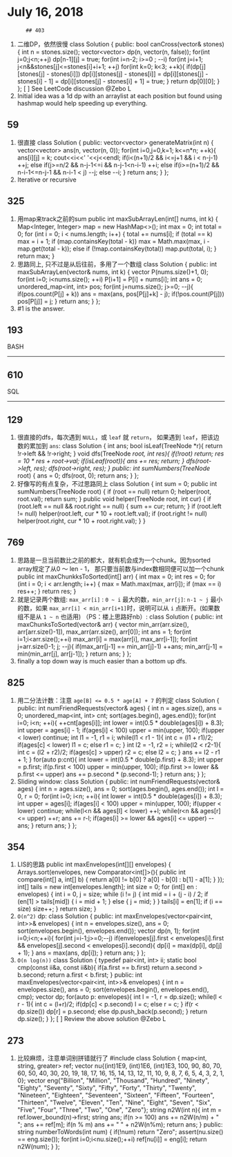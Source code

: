 # July 16, 2018 

          ## 403
1. 二维DP，依然很慢
    class Solution {
    public:
        bool canCross(vector<int>& stones) {
            int n = stones.size();
            vector<vector<bool>> dp(n, vector<bool>(n, false));
            for(int j=0;j<n;++j) dp[n-1][j] = true;
            for(int i=n-2; i>=0 ; --i) for(int j=i+1; j<n&&stones[j]<=stones[i]+i+1; ++j) for(int k=0; k<3; ++k){
                if(dp[j][stones[j] - stones[i]]) 
                    dp[i][stones[j] - stones[i]] = dp[i][stones[j] - stones[i] - 1] = dp[i][stones[j] - stones[i] + 1] = true;
            }
            return dp[0][0];
        }
    };
[ ] See LeetCode discussion @Zebo L 
2. Initial idea was a 1d dp with an arraylist at each position but found using hashmap would help speeding up everything.
## **59**
1. 很直接
    class Solution {
    public:
        vector<vector<int>> generateMatrix(int n) {
            vector<vector<int>> ans(n, vector<int>(n, 0));
            for(int i=0,j=0,k=1; k<=n*n; ++k){
                ans[i][j] = k;
                cout<<i<<' '<<j<<endl;
                if(i<(n+1)/2 && i<=j+1 && i < n-j-1) ++j;
                else if(j>=n/2 && n-j-1<=i && n-j-1<n-i-1) ++i;
                else if(i>=(n+1)/2 && n-i-1<=n-j-1 && n-i-1 < j) --j;
                else --i;
            }
            return ans;
        }
    };
2. Iterative or recursive
## **325**
1. 用map来track之前的sum
    public int maxSubArrayLen(int[] nums, int k) {
            Map<Integer, Integer> map = new HashMap<>();
            int max = 0;
            int total = 0;
            for (int i = 0; i < nums.length; i++) {
                total += nums[i];
                if (total == k) max = i + 1;
                if (map.containsKey(total - k)) max = Math.max(max, i - map.get(total - k));
                else if (!map.containsKey(total)) map.put(total, i);
        }
            return max;
        }
2. 思路同上, 只不过是从后往前，多用了一个数组
    class Solution {
    public:
        int maxSubArrayLen(vector<int>& nums, int k) {
            vector<int> P(nums.size()+1, 0);
            for(int i=0; i<nums.size(); ++i) P[i+1] = P[i] + nums[i];
            int ans = 0;
            unordered_map<int, int> pos;
            for(int j=nums.size(); j>=0; --j){
                if(pos.count(P[j] + k)) ans = max(ans, pos[P[j]+k] - j);
                if(!pos.count(P[j])) pos[P[j]] = j;
            }
            return ans;
        }
    };
1. #1 is the answer.
## **193**

BASH
****
## **610**

SQL
****
## **129**
1. 很直接的dfs，每次遇到 `NULL`，或 `leaf` 就 `return`， 如果遇到 `leaf`，把该边数的累加到 `ans`:
    class Solution {
        int ans;
        bool isLeaf(TreeNode *r){
            return !r->left && !r->right;
        }
        void dfs(TreeNode *root, int res){
            if(!root) return;
            res = 10 * res + root->val;
            if(isLeaf(root)){
                ans += res;
                return;
            }
            dfs(root->left, res);
            dfs(root->right, res);
        }
    public:
        int sumNumbers(TreeNode* root) {
            ans = 0;
            dfs(root, 0);
            return ans;
        }
    };
2. 好像写的有点复杂，不过思路同上
    class Solution {
        int sum = 0;
        public int sumNumbers(TreeNode root) {
            if (root == null) return 0;
            helper(root, root.val);
            return sum;
        }
        public void helper(TreeNode root, int cur) {
            if (root.left == null && root.right == null) {
                sum += cur;
                return;
            }
            if (root.left != null) helper(root.left, cur * 10 + root.left.val);
            if (root.right != null) helper(root.right, cur * 10 + root.right.val);
        }
    }
## **769**
1. 思路是一旦当前数比之前的都大，就有机会成为一个chunk。因为sorted array规定了从0 ～ len - 1， 那只要当前数与index数相同便可以加一个chunk
        public int maxChunkksToSorted(int[] arr) {
            int max = 0;
            int res = 0;
            for (int i = 0; i < arr.length; i++) {
                max = Math.max(max, arr[i]);
                if (max == i) res++; 
            }
            return res;
        }
2. 就是记录两个数组: `max_arr[i]` : `0 ~ i` 最大的数，`min_arr[j]`: `n-1 ~ j` 最小的数，如果 `max_arr[i] < min_arr[i+1]`时，说明可以从 `i` 点断开。(如果数组不是从 `1 ~ n` 也适用) （PS：楼上思路好nb）:
    class Solution {
    public:
        int maxChunksToSorted(vector<int>& arr) {
            vector<int> min_arr(arr.size(), arr[arr.size()-1]), max_arr(arr.size(), arr[0]);
            int ans = 1;
            for(int i=1;i<arr.size();++i) max_arr[i] = max(arr[i], max_arr[i-1]);
            for(int j=arr.size()-1; j; --j){
                if(max_arr[j-1] == min_arr[j]-1) ++ans;
                min_arr[j-1] = min(min_arr[j], arr[j-1]);
            }
            return ans;
        }
    };
3. finally a top down way is much easier than a bottom up dfs.
## **825**
1. 用二分法计数：注意 `age[B] <= 0.5 * age[A] + 7` 的判定
    class Solution {
    public:
        int numFriendRequests(vector<int>& ages) {
            int n = ages.size(), ans = 0;
            unordered_map<int, int> cnt;
            sort(ages.begin(), ages.end());
            for(int i=0; i<n; ++i){
                ++cnt[ages[i]];
                int lower = int(0.5 * double(ages[i]) + 8.3);
                int upper = ages[i] - 1;
                if(ages[i] < 100) upper = min(upper, 100);
                if(upper < lower) continue;
                int l1 = -1, r1 = i;
                while(l1 < r1 - 1){
                    int c = (l1 + r1)/2;
                    if(ages[c] < lower) l1 = c;
                    else r1 = c;
                }
                int l2 = -1, r2 = i;
                while(l2 < r2-1){
                    int c = (l2 + r2)/2;
                    if(ages[c] > upper) r2 = c;
                    else l2 = c;
                }
                ans += l2 - r1 + 1;
            }
            for(auto p:cnt){
                int lower = int(0.5 * double(p.first) + 8.3);
                int upper = p.first;
                if(p.first < 100) upper = min(upper, 100);
                if(p.first >= lower && p.first <= upper) ans += p.second * (p.second-1);
            }
            return ans;
        }
    };
2. Sliding window:
    class Solution {
    public:
        int numFriendRequests(vector<int>& ages) {
            int n = ages.size(), ans = 0;
            sort(ages.begin(), ages.end());
            int l = 0, r = 0;
            for(int i=0; i<n; ++i){
                int lower = int(0.5 * double(ages[i]) + 8.3);
                int upper = ages[i];
                if(ages[i] < 100) upper = min(upper, 100);
                if(upper < lower) continue;
                while(l<n && ages[l] < lower) ++l;
                while(r<n && ages[r] <= upper) ++r;
                ans += r-l;
                if(ages[i] >= lower && ages[i] <= upper) --ans;
            }
            return ans;
        }
    };
## **354**
1. LIS的思路
    public int maxEnvelopes(int[][] envelopes) {
            Arrays.sort(envelopes, new Comparator<int[]>(){
               public int compare(int[] a, int[] b) {
                   return a[0] != b[0] ? a[0] - b[0] : b[1] - a[1];
               } 
            });
            int[] tails = new int[envelopes.length];
            int size = 0;
            for (int[] en : envelopes) {
                int i = 0, j = size;
                while (i != j) {
                    int mid = i + (j - i) / 2;
                    if (en[1] > tails[mid]) {
                        i = mid + 1;
                    } else {
                        j = mid;
                    }
                }
                tails[i] = en[1];
                if (i == size) size++;
            }
            return size;
        }
2. `O(n^2)` dp:
    class Solution {
    public:
        int maxEnvelopes(vector<pair<int, int>>& envelopes) {
            int n = envelopes.size(), ans = 0;
            sort(envelopes.begin(), envelopes.end());
            vector<int> dp(n, 1);
            for(int i=0;i<n;++i){
                for(int j=i-1;j>=0;--j) if(envelopes[j].first < envelopes[i].first && envelopes[j].second < envelopes[i].second){
                    dp[i] = max(dp[i], dp[j] + 1);
                }
                ans = max(ans, dp[i]);
            }
            return ans;
        }
    };
3. `O(n log(n))`
    class Solution {
        typedef pair<int, int> ii;
        static bool cmp(const ii&a, const ii&b){
            if(a.first == b.first) return a.second > b.second;
            return a.first < b.first;
        }
    public:
        int maxEnvelopes(vector<pair<int, int>>& envelopes) {
            int n = envelopes.size(), ans = 0;
            sort(envelopes.begin(), envelopes.end(), cmp);
            vector<int> dp;
            for(auto p: envelopes){
                int l = -1, r = dp.size();
                while(l < r - 1){
                    int c = (l+r)/2;
                    if(dp[c] < p.second) l = c;
                    else r = c;
                }
                if(r < dp.size()) dp[r] = p.second;
                else dp.push_back(p.second);
            }
            return dp.size();
        }
    };
[ ] Review the above solution @Zebo L 
## **273**
1. 比较麻烦，注意单词别拼错就行了
    #include<cassert>
    class Solution {
        map<int, string, greater<int>> ref;
        vector<int> nu{(int)1E9, (int)1E6, (int)1E3, 100, 90, 80, 70, 60, 50, 40, 30, 20, 19, 18, 17, 16, 15, 14, 13, 12, 11, 10, 9, 8, 7, 6, 5, 4, 3, 2, 1, 0};
        vector<string> eng{"Billion", "Million", "Thousand", "Hundred", "Ninety", "Eighty", "Seventy", "Sixty", "Fifty", "Forty", "Thirty", "Twenty", "Nineteen", "Eighteen", "Seventeen", "Sixteen", "Fifteen", "Fourteen", "Thirteen", "Twelve", "Eleven", "Ten",
    "Nine", "Eight", "Seven", "Six", "Five", "Four", "Three", "Two", "One", "Zero"};
        string n2W(int n){
            int m = ref.lower_bound(n)->first;
            string ans;
            if(n >= 100) ans += n2W(n/m) + " ";
            ans += ref[m];
            if(n % m) ans += " " + n2W(n%m);
            return ans;
        }
    public:
        string numberToWords(int num) {
            if(!num) return "Zero";
            assert(nu.size() == eng.size());
            for(int i=0;i<nu.size();++i) ref[nu[i]] = eng[i];
            return n2W(num);
        }
    };

